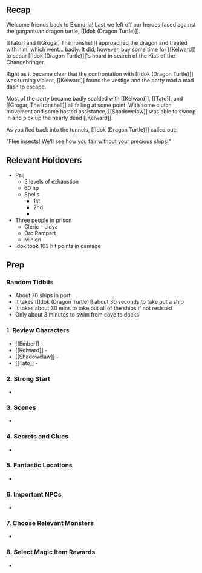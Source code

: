 
## Recap

Welcome friends back to Exandria! Last we left off our heroes faced against the gargantuan dragon turtle, [[Idok (Dragon Turtle)]].

[[Tato]] and [[Grogar, The Ironshell]] approached the dragon and treated with him, which went... badly. It did, however, buy some time for [[Kelward]] to scour [[Idok (Dragon Turtle)]]'s hoard in search of the Kiss of the Changebringer.

Right as it became clear that the confrontation with [[Idok (Dragon Turtle)]] was turning violent, [[Kelward]] found the vestige and the party mad a mad dash to escape.

Most of the party became badly scalded with [[Kelward]], [[Tato]], and [[Grogar, The Ironshell]] all falling at some point. With some clutch movement and some hasted assistance, [[Shadowclaw]] was able to swoop in and pick up the nearly dead [[Kelward]].

As you fled back into the tunnels, [[Idok (Dragon Turtle)]] called out:

"Flee insects! We'll see how you fair without your precious ships!"

## Relevant Holdovers

* Paij
	* 3 levels of exhaustion
	* 60 hp
	* Spells
		* 1st
		* 2nd
		* 
* Three people in prison
	* Cleric - Lidya
	* Orc Rampart
	* Minion
* Idok took 103 hit points in damage
## Prep

### Random Tidbits

* About 70 ships in port
* It takes [[Idok (Dragon Turtle)]] about 30 seconds to take out a ship
* It takes about 30 mins to take out all of the ships if not resisted
* Only about 3 minutes to swim from cove to docks
### 1. Review Characters

* [[Ember]] - 
* [[Kelward]] -
* [[Shadowclaw]] - 
* [[Tato]] - 

### 2. Strong Start

* 

### 3. Scenes

* 

### 4. Secrets and Clues

* 

### 5. Fantastic Locations

* 

### 6. Important NPCs

* 

### 7. Choose Relevant Monsters

* 

### 8. Select Magic Item Rewards

* 
